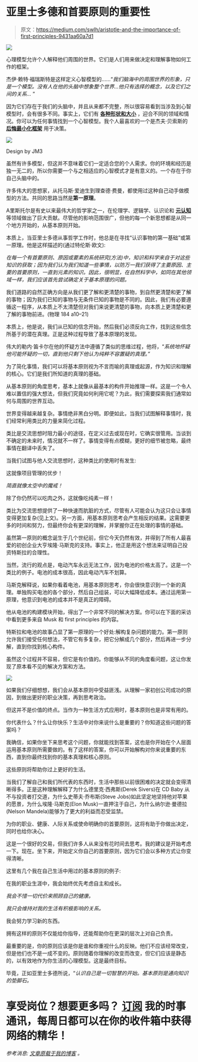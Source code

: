# 亚里士多德和首要原则的重要性

> 原文：<https://medium.com/swlh/aristotle-and-the-importance-of-first-principles-9431aa60a7d1>

![](img/9b5aa785617e33d569ee4c536d88e2b1.png)

心理模型允许个人解释他们周围的世界。它们是人们用来做决定和理解事物如何工作的框架。

杰伊·赖特·福瑞斯特是这样定义心智模型的……“*我们脑海中的周围世界的形象，只是一个模型。没有人在他的头脑中想象整个世界…他只有选择的概念，以及它们之间的关系…* ”

因为它们存在于我们的头脑中，并且从来都不完整，所以很容易看到当涉及到心智模型时，会有很多不同。事实上，它们有 [**各种形状和大小**](http://betterhumans.coach.stfi.re/cognitive-bias-cheat-sheet-55a472476b18?sf=nrwlxgw&sf=nrwlxgw#.ml803ghsi) ，迎合不同的领域和情况。你可以为任何事情找到一个心智模型。我个人最喜欢的一个是杰夫·贝索斯的 [**后悔最小化框架**](http://alyjuma.com/regret-minimization-framework/) 用于决策。

![](img/6c8af9303b4d245d66c0d6dbadcb330c.png)

Design by JM3

虽然有许多模型，但这并不意味着它们一定适合您的个人需求。你的环境和经历是独一无二的，所以你需要一个与之相适应的心智模式才是有意义的。一个存在于你自己头脑中的。

许多伟大的思想家，从托马斯·爱迪生到理查德·费曼，都使用过这种自己动手做模型的方法。共同的思路当然是**第一原理**。

A里斯托尔是有史以来最伟大的哲学家之一，在伦理学、逻辑学、认识论和 [**元认知**](http://alyjuma.com/thinking/) 等领域做出了巨大贡献。尽管他的影响范围很广，但他的每一个新思想都是从同一个地方开始的，从基本原则开始。

本质上，当亚里士多德从事哲学工作时，他总是在寻找“认识事物的第一基础”或第一原理。他是这样描述的(通过特伦斯·欧文):

*在每一个有首要原则、原因或要素的系统研究(方法)中，知识和科学来自于对这些知识的获取；因为我们认为我们知道一些事情，以防万一我们获得了主要原因、主要的首要原则，一直到元素的知识。因此，很明显，在自然科学中，如同在其他领域一样，我们应该首先尝试确定关于基本原理的问题。*

我们道路的自然正确方向是从我们更了解和更清楚的事物，到自然更清楚和更了解的事物；因为我们已知的事物与无条件已知的事物是不同的。因此，我们有必要遵循这一程序，从本质上不太清楚但对我们来说更清楚的事物，向本质上更清楚和更了解的事物前进。(物理 184 a10–21)

本质上，他是说，我们从已知的信念开始，然后我们必须反向工作，找到这些信念所基于的潜在真理。正是这种过程导致了基本原理的发现。

伟大的勒内·笛卡尔在他的怀疑方法中遵循了类似的思维过程，他将，“*系统地怀疑他可能怀疑的一切，直到他只剩下他认为纯粹不容置疑的真理。”*

为了简化事情，我们可以将基本原则视为不言而喻的真理或起源，作为知识和理解的核心。它们是我们所知道的真理的基础。

从基本原则的角度思考，基本上就像从最基本的构件开始推理一样。这是一个令人难以置信的强大想法，但我们究竟如何利用它呢？为此，我们需要探索我们通常如何与周围的世界互动。

世界变得越来越复杂。事情绝非黑白分明。即便如此，当我们试图解释事情时，我们经常利用类比的力量来简化过程。

类比是交流思想时阻力最小的途径，在定义过去或现在时，它确实很管用。当谈到不确定的未来时，情况就不一样了。事情变得有点模糊，更好的细节被忽略，最终事情在翻译中丢失了。

当我们试图与他人交流思想时，这种类比的使用时有发生:

这就像项目管理的优步！

*简直就像太空中的魔戒！*

除了你仍然可以吃肉之外，这就像吃纯素一样！

类比为交流思想提供了一种快速而肮脏的方式，尽管有人可能会认为这只会让事情变得更加复杂(见上文)。另一方面，用基本原则思考会产生相反的结果。这需要更多的时间和努力，但最终你会有更深的理解，并掌握你正在处理的事情的基础。

虽然第一原则的概念诞生于几个世纪前，但它今天仍然有效，并得到了所有人最喜爱的初创企业大亨埃隆·马斯克的支持。事实上，他正是用这个想法来证明自己投资特斯拉的合理性。

当然，流行的观点是，电动汽车永远无法工作，因为电池的价格太高了。这是一个类比的例子。电池的成本很高，因此电动汽车不划算。

马斯克解释说，如果你看着电池，用基本原则思考，你会很快意识到一个新的真理。单独购买电池的各个部分，然后自己组装，可以大幅降低成本。通过运用第一原理，他意识到电池的成本并不是真正的障碍。

他从电池的构建模块开始，得出了一个非常不同的解决方案。你可以在下面的采访中看到更多来自 Musk 和 first principles 的内容。

特斯拉和电池的故事凸显了第一原理的一个好处:解构复杂问题的能力。第一原则允许我们接受任何想法，不管它有多复杂，把它分解成几个部分，然后再进一步分解，直到你找到核心构件。

虽然这个过程并不容易，但它是有价值的。你能够从不同的角度看问题，这让你发现了原本看不见的解决方案和方法。

![](img/e8dd420da67dfbf4dddacfd90271c470.png)

如果我们仔细想想，我们会从基本原则中受益匪浅。从理解一家初创公司成功的原因，到做出更好的职业决策，再到思考政治。

但这并不是价值的终点。当作为一种生活方式应用时，基本原则也是非常有用的。

你代表什么？什么让你快乐？生活中对你来说什么是重要的？你知道这些问题的答案吗？

我确信，如果你坐下来思考这个问题，你就能找到答案，这也是你开始在个人层面运用基本原则所需要做的。有了这样的答案，你可以开始解构对你来说重要的东西，直到你最终找到你的基本真理和核心原则。

这些原则将帮助你过上更好的生活。

当我们了解自己和我们所代表的东西时，生活中那些以前很困难的决定就会变得清晰得多。正是这种理解解释了为什么德里克·西弗斯(Derek Sivers)在 CD Baby 从不与投资者打交道，为什么史蒂夫·乔布斯(Steve Jobs)如此坚定地坚持他对苹果的愿景，为什么埃隆·马斯克(Elon Musk)一直押注于自己，为什么纳尔逊·曼德拉(Nelson Mandela)能够为了更大的利益而忍受监禁。

为你的职业、健康、人际关系或使命明确你的首要原则，这将有助于你做出决定，同时也给你决心。

这是一个很好的交易，但我们许多人从来没有花时间去思考。我的建议是开始考虑一下。现在。坐下来，开始定义你自己的首要原则，因为它们会以多种方式让你变得清晰。

这里有几个我在自己生活中用过的基本原则的例子:

在我的职业生涯中，我会始终优先考虑自主和成长。

*我会不惜一切代价来照顾自己的健康。*

*我只会维持对我的生活有积极影响的关系。*

我会努力学习新的东西。

拥有这样的原则不仅能给你指导，还能帮助你在更深的层次上对自己负责。

最重要的是，你的原则应该是你是谁和你重视什么的反映。他们不应该经常改变，但是他们也不是一成不变的。原则随着你理解的改变而改变，但它们应该是静态的，以有效地作为你生活的心理模型。这是最终目标。

毕竟，正如亚里士多德所说，“*认识自己是一切智慧的开始。基本原则是通向知识的垫脚石。*

# **享受岗位？想要更多吗？** [**订阅**](http://alyjuma.com/subscribe) **我的时事通讯，每周日都可以在你的收件箱中获得网络的精华！**

*参考消息:* [*文章原载于我的博客*](http://alyjuma.com/first-principles/) *。*